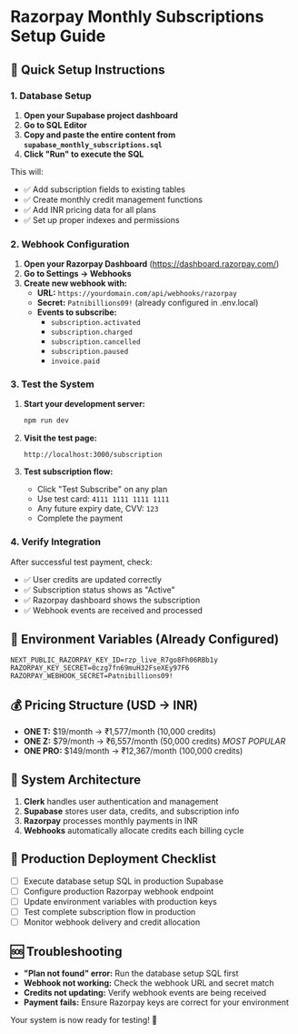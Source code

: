# Razorpay Monthly Subscriptions Setup Guide

## 🚀 Quick Setup Instructions

### 1. Database Setup
1. **Open your Supabase project dashboard**
2. **Go to SQL Editor**
3. **Copy and paste the entire content from `supabase_monthly_subscriptions.sql`**
4. **Click "Run" to execute the SQL**

This will:
- ✅ Add subscription fields to existing tables
- ✅ Create monthly credit management functions
- ✅ Add INR pricing data for all plans
- ✅ Set up proper indexes and permissions

### 2. Webhook Configuration
1. **Open your Razorpay Dashboard** (https://dashboard.razorpay.com/)
2. **Go to Settings → Webhooks**
3. **Create new webhook with:**
   - **URL:** `https://yourdomain.com/api/webhooks/razorpay`
   - **Secret:** `Patnibillions09!` (already configured in .env.local)
   - **Events to subscribe:**
     - `subscription.activated`
     - `subscription.charged`
     - `subscription.cancelled`
     - `subscription.paused`
     - `invoice.paid`

### 3. Test the System
1. **Start your development server:**
   ```bash
   npm run dev
   ```

2. **Visit the test page:**
   ```
   http://localhost:3000/subscription
   ```

3. **Test subscription flow:**
   - Click "Test Subscribe" on any plan
   - Use test card: `4111 1111 1111 1111`
   - Any future expiry date, CVV: `123`
   - Complete the payment

### 4. Verify Integration
After successful test payment, check:
- ✅ User credits are updated correctly
- ✅ Subscription status shows as "Active"
- ✅ Razorpay dashboard shows the subscription
- ✅ Webhook events are received and processed

## 🔧 Environment Variables (Already Configured)
```env
NEXT_PUBLIC_RAZORPAY_KEY_ID=rzp_live_R7go8Fh06RBb1y
RAZORPAY_KEY_SECRET=0czg7fn69muH32FseXEy97F6
RAZORPAY_WEBHOOK_SECRET=Patnibillions09!
```

## 💰 Pricing Structure (USD → INR)
- **ONE T:** $19/month → ₹1,577/month (10,000 credits)
- **ONE Z:** $79/month → ₹6,557/month (50,000 credits) *MOST POPULAR*
- **ONE PRO:** $149/month → ₹12,367/month (100,000 credits)

## 📝 System Architecture
1. **Clerk** handles user authentication and management
2. **Supabase** stores user data, credits, and subscription info
3. **Razorpay** processes monthly payments in INR
4. **Webhooks** automatically allocate credits each billing cycle

## 🎯 Production Deployment Checklist
- [ ] Execute database setup SQL in production Supabase
- [ ] Configure production Razorpay webhook endpoint
- [ ] Update environment variables with production keys
- [ ] Test complete subscription flow in production
- [ ] Monitor webhook delivery and credit allocation

## 🆘 Troubleshooting
- **"Plan not found" error:** Run the database setup SQL first
- **Webhook not working:** Check the webhook URL and secret match
- **Credits not updating:** Verify webhook events are being received
- **Payment fails:** Ensure Razorpay keys are correct for your environment

Your system is now ready for testing! 🎉
